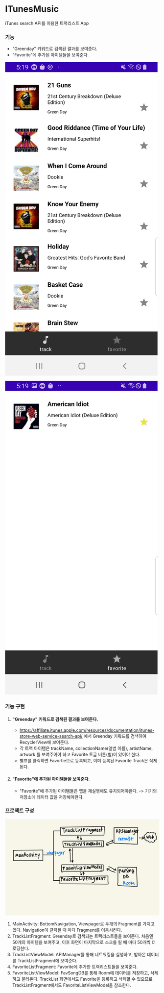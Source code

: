 # ITunesMusic
iTunes search API를 이용한 트랙리스트 App

### 기능

- "Greenday" 키워드로 검색된 결과를 보여준다.
- "Favorite"에 추가된 아이템들을 보여준다. 

![](./images/track.jpg)

![](./images/favorite.jpg)





### 기능 구현 

1. #### "Greenday" 키워드로 검색된 결과를 보여준다.

   - https://affiliate.itunes.apple.com/resources/documentation/itunes-store-web-service-search-api/ 에서 Greenday 키워드를 검색하여 RecyclerView에 보여준다. 
   - 각 트랙 아이템은  trackName, collectionName(앨범 이름), artistName, artwork 를 보여주어야 하고 Favorite 토글 버튼(별)이 있어야 한다. 
   - 별표를 클릭하면 Favortie으로 등록되고, 이미 등록된 Favorite Track은 삭제된다.

    

2. #### "Favorite"에 추가된 아이템들을 보여준다. 

   - "Favorite"에 추가된 아이템들은 앱을 재실행해도 유지되어야한다. -> 기기의 저장소에 데이터 값을 저장해야한다. 



### 프로젝트 구성 

![](./images/framework.jpg)

1. MainActivity: BottomNavigation, Viewpager로 두개의 Fragment를 가지고 있다. Navigation이 클릭될 때 마다 Fragment를 이동시킨다.
2. TrackListFragment: Greenday로 검색되는 트랙리스트들을 보여준다. 처음엔 50개의 아이템을 보여주고, 이후 화면이 마지막으로 스크롤 될 때 마다 50개씩 더 로딩한다.
3. TrackListViewModel: APIManager를 통해 네트워킹을 실행하고, 받아온 데이터를 TrackListFragment에 보여준다. 
4. FavoriteListFragment: Favorite에 추가한 트랙리스트들을 보여준다. 
5. FavoriteListViewModel: FavSongDB를 통해 Room에 데이터를 저장하고, 삭제하고 불러온다. TrackList 화면에서도 Favorite을 등록하고 삭제할 수 있으므로 TrackListFragment에서도 FavoriteListViewModel을 참조한다. 